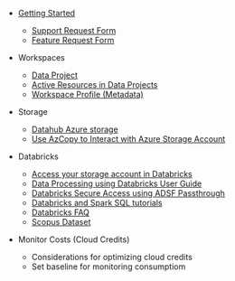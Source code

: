 - [Getting Started](/UserGuide/Getting-Started-SSC.md)

  - [Support Request Form](/UserGuide/FSDH-Support-Request-Form.md) 
  - [Feature Request Form](/UserGuide/FSDH-Feature-Request-Form.md)

- Workspaces
  - [Data Project](/UserGuide/Onboarding/Data-Project.md)
  - [Active Resources in Data Projects](/UserGuide/Projects/Active-Resources-in-Data-Projects.md)
  - [Workspace Profile (Metadata)](/UserGuide/Metadata/Workspace_Profile.md)

- Storage
  - [Datahub Azure storage](/UserGuide/Storage/Datahub-AzureStorage.md)
  - [Use AzCopy to Interact with Azure Storage Account](/UserGuide/Storage/Use-AzCopy-to-Interact-with-Azure-Storage-Account.md)

- Databricks
  - [Access your storage account in Databricks](/UserGuide/Databricks/Access-your-storage-account-in-Databricks.md)
  - [Data Processing using Databricks User Guide](/UserGuide/Databricks/Data-Processing-using-Databricks---User-Guide.md)
  - [Databricks Secure Access using ADSF Passthrough](/UserGuide/Databricks/Databricks---Secure-Access-using-ADSF-Passthrough.md)
  - [Databricks and Spark SQL tutorials](/UserGuide/Databricks/Databricks-and-Spark-SQL-tutorials.md)
  - [Databricks FAQ](/UserGuide/Databricks/Databricks-FAQ.md)
  - [Scopus Dataset](/UserGuide/Databricks/Scopus-Dataset.md)

- Monitor Costs (Cloud Credits)
  - Considerations for optimizing cloud credits 
  - Set baseline for monitoring consumptiom
